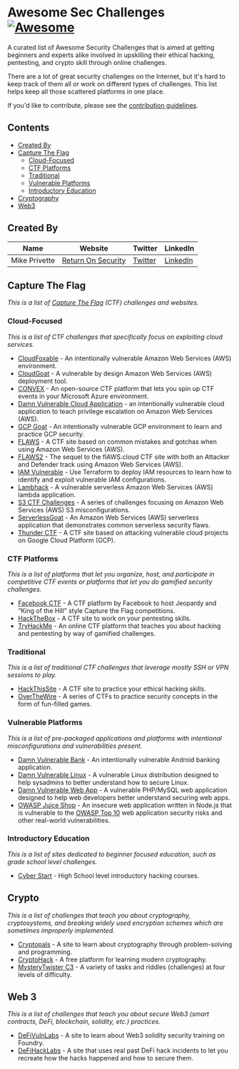 # Awesome Sec Challenges [![Awesome](https://awesome.re/badge.svg)](https://awesome.re)

A curated list of Awesome Security Challenges that is aimed at getting beginners and experts alike involved in upskilling their ethical hacking, pentesting, and crypto skill through online challenges.

There are a lot of great security challenges on the Internet, but it's hard to keep track of them all or work on different types of challenges. This list helps keep all those scattered platforms in one place.

If you'd like to contribute, please see the [contribution guidelines](contributing.md).

## Contents

- [Created By](#created-by)
- [Capture The Flag](#capture-the-flag)
  - [Cloud-Focused](#cloud-focused)
  - [CTF Platforms](#ctf-platforms)
  - [Traditional](#traditional)
  - [Vulnerable Platforms](#vulnerable-platforms)
  - [Introductory Education](#Introductory-Education)
- [Cryptography](#crypto)
- [Web3](#Web-3)

## Created By

| Name | Website | Twitter | LinkedIn |
|---|---|---|---|
| Mike Privette | [Return On Security](https://www.returnonsecurity.com) | [Twitter](https://twitter.com/mikepsecuritee) | [LinkedIn](https://www.linkedin.com/in/mikeprivette/) |

## Capture The Flag

*This is a list of [Capture The Flag](https://en.wikipedia.org/wiki/Capture_the_flag#Computer_security) (CTF) challenges and websites.*

### Cloud-Focused

*This is a list of CTF challenges that specifically focus on exploiting cloud services.*

- [CloudFoxable](https://github.com/BishopFox/cloudfoxable) - An intentionally vulnerable Amazon Web Services (AWS) environment.
- [CloudGoat](https://github.com/RhinoSecurityLabs/cloudgoat) - A vulnerable by design Amazon Web Services (AWS) deployment tool.
- [CONVEX](https://github.com/Azure/CONVEX) - An open-source CTF platform that lets you spin up CTF events in your Microsoft Azure environment.
- [Damn Vulnerable Cloud Application](https://github.com/m6a-UdS/dvca) - an intentionally vulnerable cloud application to teach privilege escalation on Amazon Web Services (AWS).
- [GCP Goat](https://gcpgoat.joshuajebaraj.com/index.html) - An intentionally vulnerable GCP environment to learn and practice GCP security.
- [FLAWS](http://flaws.cloud/) - A CTF site based on common mistakes and gotchas when using Amazon Web Services (AWS).
- [FLAWS2](http://flaws2.cloud/) - The sequel to the flAWS.cloud CTF site with both an Attacker and Defender track using Amazon Web Services (AWS).
- [IAM Vulnerable](https://github.com/BishopFox/iam-vulnerable) - Use Terraform to deploy IAM resources to learn how to identify and exploit vulnerable IAM configurations.
- [Lambhack](https://github.com/wickett/lambhack) - A vulnerable serverless Amazon Web Services (AWS) lambda application.
- [S3 CTF Challenges](https://n0j.github.io/2017/10/02/aws-s3-ctf.html) - A series of challenges focusing on Amazon Web Services (AWS) S3 misconfigurations.
- [ServerlessGoat](https://github.com/OWASP/Serverless-Goat) - An Amazon Web Services (AWS) serverless application that demonstrates common serverless security flaws.
- [Thunder CTF](https://thunder-ctf.cloud/) - A CTF site based on attacking vulnerable cloud projects on Google Cloud Platform (GCP).

### CTF Platforms

*This is a list of platforms that let you organize, host, and participate in competitive CTF events or platforms that let you do gamified security challenges.*

- [Facebook CTF](https://github.com/facebookarchive/fbctf) - A CTF platform by Facebook to host Jeopardy and “King of the Hill” style Capture the Flag competitions.
- [HackTheBox](https://www.hackthebox.eu/) - A CTF site to work on your pentesting skills.
- [TryHackMe](https://tryhackme.com/) - An online CTF platform that teaches you about hacking and pentesting by way of gamified challenges.

### Traditional

*This is a list of traditional CTF challenges that leverage mostly SSH or VPN sessions to play.*

- [HackThisSite](https://www.hackthissite.org/) - A CTF site to practice your ethical hacking skills.
- [OverTheWire](https://overthewire.org/wargames/) - A series of CTFs to practice security concepts in the form of fun-filled games.

### Vulnerable Platforms

*This is a list of pre-packaged applications and platforms with intentional misconfigurations and vulnerabilities present.*

- [Damn Vulnerable Bank](https://github.com/rewanthtammana/Damn-Vulnerable-Bank) - An intentionally vulnerable Android banking application. 
- [Damn Vulnerable Linux](https://www.vulnhub.com/series/damn-vulnerable-linux-dvl,1/) - A vulnerable Linux distribution designed to help sysadmins to better understand how to secure Linux.
- [Damn Vulnerable Web App](https://dvwa.co.uk/) - A vulnerable PHP/MySQL web application designed to help web developers better understand securing web apps.
- [OWASP Juice Shop](https://owasp.org/www-project-juice-shop/) - An insecure web application written in Node.js that is vulnerable to the [OWASP Top 10](https://owasp.org/www-project-top-ten/) web application security risks and other real-world vulnerabilities.

### Introductory Education

*This is a list of sites dedicated to beginner focused education, such as grade school level challenges.*

- [Cyber Start](https://cyberstart.com/) - High School level introductory hacking courses.

## Crypto

*This is a list of challenges that teach you about cryptography, cryptosystems, and breaking widely used encryption schemes which are sometimes improperly implemented.*

- [Cryptopals](https://cryptopals.com/) - A site to learn about cryptography through problem-solving and programming.
- [CryptoHack](https://cryptohack.org/) - A free platform for learning modern cryptography.
- [MysteryTwister C3](https://www.mysterytwisterc3.org/en/) - A variety of tasks and riddles (challenges) at four levels of difficulty.

## Web 3

*This is a list of challenges that teach you about secure Web3 (smart contracts, DeFi, blockchain, solidity, etc.) practices.*

- [DeFiVulnLabs](https://github.com/SunWeb3Sec/DeFiVulnLabs) - A site to learn about Web3 solidity security training on Foundry.
- [DeFiHackLabs](https://github.com/SunWeb3Sec/DeFiHackLabs) - A site that uses real past DeFi hack incidents to let you recreate how the hacks happened and how to secure them.

